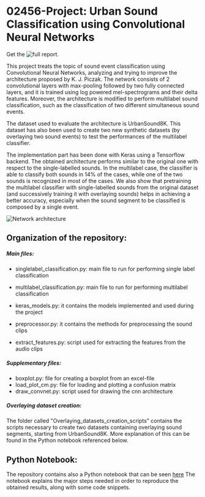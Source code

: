 # 02456-Project: Urban Sound Classification using Convolutional Neural Networks

Get the ![full report](https://drive.google.com/file/d/1lrq_9IfMpJvfsG5lTS_t2BdJ3Odla4z1/view?usp=sharing).

This project treats the topic of sound event classification using Convolutional Neural Networks, analyzing and trying to improve the architecture proposed by K. J. Piczak. The network consists of 2 convolutional layers with max-pooling followed by two fully connected layers, and it is trained using log powered mel-spectrograms and their delta features. Moreover, the architecture is modified to perform multilabel sound classification, such as the classification of two different simultaneous sound events.

The dataset used to evaluate the architecture is UrbanSound8K. This dataset has also been used to create two new synthetic datasets (by overlaying two sound events) to test the performances of the multilabel classifier.

The implementation part has been done with Keras using a Tensorflow backend. The obtained architecture performs similar to the original one with respect to the single-labelled sounds. In the multilabel case, the classifier is able to classify both sounds in 14% of the cases, while one of the two sounds is recognized in most of the cases. We also show that pretraining the multilabel classifier with single-labelled sounds from the original dataset (and successively training it with overlaying sounds) helps in achieving a better accuracy, especially when the sound segment to be classified is composed by a single event.
  
![Network architecture](https://user-images.githubusercontent.com/9213173/34522589-9a3bbcb4-f093-11e7-8980-21bf43b1fdd6.png)

## Organization of the repository: 
##### Main files: 
- singlelabel_classification.py: main file to run for performing single label classification 
- multilabel_classification.py: main file to run for performing multilabel classification
- keras_models.py: it contains the models implemented and used during the project
- preprocessor.py: it contains the methods for preprocessing the sound clips

- extract_features.py: script used for extracting the features from the audio clips

##### Supplementary files: 
- boxplot.py: file for creating a boxplot from an excel-file
- load_plot_cm.py: file for loading and plotting a confusion matrix
- draw_convnet.py: script used for drawing the cnn architecture 

##### Overlaying dataset creation:
The folder called "Overlaying_datasets_creation_scripts" contains the scripts necessary to create two datasets containing overlaying sound segments, starting from UrbanSound8K. More explanation of this can be found in the Python notebook referenced below. 


## Python Notebook:
The repository contains also a Python notebook that can be seen [here](http://nbviewer.jupyter.org/github/lccambiaghi/02456-Project---Background-Audio-Classification/blob/master/Notebook.ipynb?flush_cache=true)
The notebook explains the major steps needed in order to reproduce the obtained results, along with some code snippets. 
